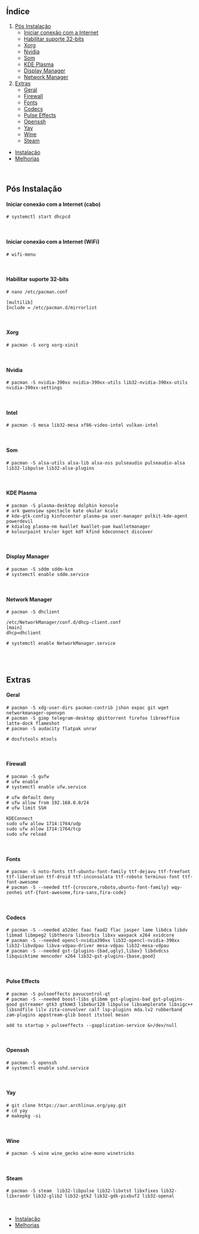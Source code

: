 ## Índice

1. [Pós Instalação](#pós-instalação)
    - [Iniciar conexão com a Internet](#iniciar-conexão-com-a-internet)
    - [Habilitar suporte 32-bits](#habilitar-suporte-32-bits)
    - [Xorg](#xorg)
    - [Nvidia](#nvidia)
    - [Som](#som)
    - [KDE Plasma](#kde-plasma)
    - [Display Manager](#display-manager)
    - [Network Manager](#network-manager)
2. [Extras](#extras)
    - [Geral](#geral)
    - [Firewall](#firewall)
    - [Fonts](#fonts)
    - [Codecs](#codecs)
    - [Pulse Effects](#pulse-effects)
    - [Openssh](#openssh)
    - [Yay](#yay)
    - [Wine](#wine)
    - [Steam](#steam)
    
- [Instalação](https://github.com/dancp/arch-anotations/blob/master/arch-install.md)
- [Melhorias](https://github.com/dancp/arch-annotations/blob/master/tweaks.md)
<br>

## Pós Instalação

#### Iniciar conexão com a Internet (cabo)

    # systemctl start dhcpcd
<br>

#### Iniciar conexão com a Internet (WiFi)

    # wifi-menu
<br>

#### Habilitar suporte 32-bits

    # nano /etc/pacman.conf
    
    [multilib]
    Include = /etc/pacman.d/mirrorlist
<br>

#### Xorg

    # pacman -S xorg xorg-xinit
<br>

#### Nvidia

    # pacman -S nvidia-390xx nvidia-390xx-utils lib32-nvidia-390xx-utils nvidia-390xx-settings
<br>

#### Intel

    # pacman -S mesa lib32-mesa xf86-video-intel vulkan-intel
<br>

#### Som

    # pacman -S alsa-utils alsa-lib alsa-oss pulseaudio pulseaudio-alsa lib32-libpulse lib32-alsa-plugins
<br>

#### KDE Plasma

    # pacman -S plasma-desktop dolphin konsole
    # ark gwenview spectacle kate okular kcalc
    # kde-gtk-config kinfocenter plasma-pa user-manager polkit-kde-agent powerdevil
    # kdialog plasma-nm kwallet kwallet-pam kwalletmanager
    # kolourpaint kruler kget kdf kfind kdeconnect discover
<br>

#### Display Manager

    # pacman -S sddm sddm-kcm
    # systemctl enable sddm.service
<br>

#### Network Manager

    # pacman -S dhclient
    
    /etc/NetworkManager/conf.d/dhcp-client.conf
    [main]
    dhcp=dhclient
    
    # systemctl enable NetworkManager.service
<br><br>

## Extras

#### Geral

    # pacman -S xdg-user-dirs pacman-contrib jshon expac git wget networkmanager-openvpn
    # pacman -S gimp telegram-desktop qbittorrent firefox libreoffice latte-dock flameshot
    # pacman -S audacity flatpak unrar
    
    # dosfstools mtools
<br>

#### Firewall
 
    # pacman -S gufw
    # ufw enable
    # systemctl enable ufw.service
```    
# ufw default deny
# ufw allow from 192.168.0.0/24
# ufw limit SSH
```
```
KDEConnect
sudo ufw allow 1714:1764/udp
sudo ufw allow 1714:1764/tcp
sudo ufw reload
```
<br>

#### Fonts
 
    # pacman -S noto-fonts ttf-ubuntu-font-family ttf-dejavu ttf-freefont ttf-liberation ttf-droid ttf-inconsolata ttf-roboto terminus-font ttf-font-awesome
    # pacman -S --needed ttf-{croscore,roboto,ubuntu-font-family} wqy-zenhei otf-{font-awesome,fira-sans,fira-code}
<br>

#### Codecs

    # pacman -S --needed a52dec faac faad2 flac jasper lame libdca libdv libmad libmpeg2 libtheora libvorbis libxv wavpack x264 xvidcore 
    # pacman -S --needed opencl-nvidia390xx lib32-opencl-nvidia-390xx lib32-libvdpau libva-vdpau-driver mesa-vdpau lib32-mesa-vdpau
    # pacman -S --needed gst-{plugins-{bad,ugly},libav} libdvdcss libquicktime mencoder x264 lib32-gst-plugins-{base,good}
<br>

#### Pulse Effects
  
    # pacman -S pulseeffects pavucontrol-qt
    # pacman -S --needed boost-libs glibmm gst-plugins-bad gst-plugins-good gstreamer gtk3 gtkmm3 libebur128 libpulse libsamplerate libsigc++ libsndfile lilv zita-convolver calf lsp-plugins mda.lv2 rubberband zam-plugins appstream-glib boost itstool meson
    
    add to startup > pulseeffects --gapplication-service &>/dev/null
<br>

#### Openssh

    # pacman -S openssh
    # systemctl enable sshd.service
<br>

#### Yay
 
    # git clone https://aur.archlinux.org/yay.git
    # cd yay
    # makepkg -si
<br>

#### Wine

    # pacman -S wine wine_gecko wine-mono winetricks
<br>

#### Steam
 
    # pacman -S steam  lib32-libpulse lib32-libxtst libxfixes lib32-libxrandr lib32-glib2 lib32-gtk2 lib32-gdk-pixbuf2 lib32-openal
<br>

- [Instalação](https://github.com/dancp/arch-anotations/blob/master/arch-install.md)
- [Melhorias](https://github.com/dancp/arch-annotations/blob/master/tweaks.md)
